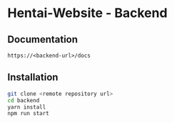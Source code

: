 # Hentai-Website - Backend
## Documentation
`https://<backend-url>/docs`
## Installation
```bash
git clone <remote repository url>
cd backend
yarn install
npm run start
```